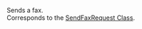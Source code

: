 Sends a fax.  
Corresponds to the [SendFaxRequest Class](https://msdn.microsoft.com/library/microsoft.crm.sdk.messages.sendfaxrequest.aspx).
